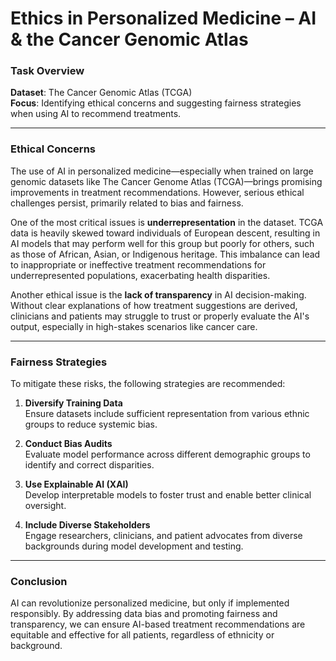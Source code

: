 # Ethics in Personalized Medicine – AI & the Cancer Genomic Atlas


### Task Overview

**Dataset**: The Cancer Genomic Atlas (TCGA)  
**Focus**: Identifying ethical concerns and suggesting fairness strategies when using AI to recommend treatments.

---

### Ethical Concerns

The use of AI in personalized medicine—especially when trained on large genomic datasets like The Cancer Genome Atlas (TCGA)—brings promising improvements in treatment recommendations. However, serious ethical challenges persist, primarily related to bias and fairness.

One of the most critical issues is **underrepresentation** in the dataset. TCGA data is heavily skewed toward individuals of European descent, resulting in AI models that may perform well for this group but poorly for others, such as those of African, Asian, or Indigenous heritage. This imbalance can lead to inappropriate or ineffective treatment recommendations for underrepresented populations, exacerbating health disparities.

Another ethical issue is the **lack of transparency** in AI decision-making. Without clear explanations of how treatment suggestions are derived, clinicians and patients may struggle to trust or properly evaluate the AI's output, especially in high-stakes scenarios like cancer care.

---

### Fairness Strategies

To mitigate these risks, the following strategies are recommended:

1. **Diversify Training Data**  
   Ensure datasets include sufficient representation from various ethnic groups to reduce systemic bias.

2. **Conduct Bias Audits**  
   Evaluate model performance across different demographic groups to identify and correct disparities.

3. **Use Explainable AI (XAI)**  
   Develop interpretable models to foster trust and enable better clinical oversight.

4. **Include Diverse Stakeholders**  
   Engage researchers, clinicians, and patient advocates from diverse backgrounds during model development and testing.

---

### Conclusion

AI can revolutionize personalized medicine, but only if implemented responsibly. By addressing data bias and promoting fairness and transparency, we can ensure AI-based treatment recommendations are equitable and effective for all patients, regardless of ethnicity or background.

